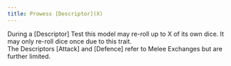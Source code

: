 ```yaml
---
title: Prowess [Descriptor](X)
---
```

During a [Descriptor] Test this model may re-roll up to X of its own dice.
It may only re-roll dice once due to this trait.  
The Descriptors [Attack] and [Defence] refer to Melee Exchanges but are further limited.
